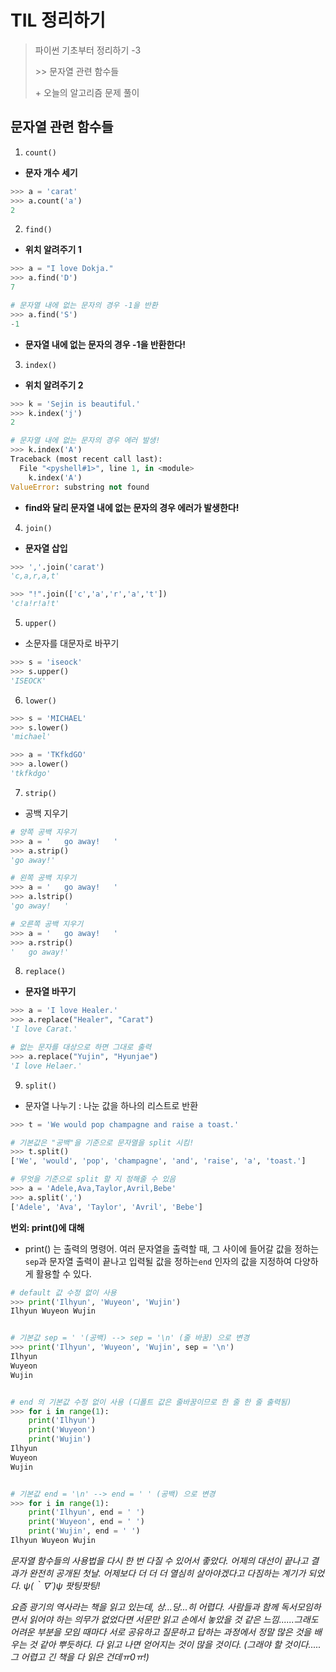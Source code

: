 # TIL 정리하기

> 파이썬 기초부터 정리하기 -3 
>
> \>> 문자열 관련 함수들
>
> \+ 오늘의 알고리즘 문제 풀이



## 문자열 관련 함수들

1. `count()`

- __문자 개수 세기__

```python
>>> a = 'carat'
>>> a.count('a')
2
```



2. `find()`

- __위치 알려주기 1__

```python
>>> a = "I love Dokja."
>>> a.find('D')
7

# 문자열 내에 없는 문자의 경우 -1을 반환
>>> a.find('S')
-1
```

- __문자열 내에 없는 문자의 경우 -1을 반환한다!__



3. `index()`

- __위치 알려주기 2__

```python
>>> k = 'Sejin is beautiful.'
>>> k.index('j')
2

# 문자열 내에 없는 문자의 경우 에러 발생!
>>> k.index('A')
Traceback (most recent call last):
  File "<pyshell#1>", line 1, in <module>
    k.index('A')
ValueError: substring not found
```

- __find와 달리 문자열 내에 없는 문자의 경우 에러가 발생한다!__



4. `join()`

- __문자열 삽입__

```python
>>> ','.join('carat')
'c,a,r,a,t'

>>> "!".join(['c','a','r','a','t'])
'c!a!r!a!t'
```



5. `upper()`

- 소문자를 대문자로 바꾸기

```python
>>> s = 'iseock'
>>> s.upper()
'ISEOCK'
```



6. `lower()`

```python
>>> s = 'MICHAEL'
>>> s.lower()
'michael'

>>> a = 'TKfkdGO'
>>> a.lower()
'tkfkdgo'

```



7. `strip()`

- 공백 지우기

```python
# 양쪽 공백 지우기 
>>> a = '   go away!   '
>>> a.strip()
'go away!'

# 왼쪽 공백 지우기
>>> a = '   go away!   '
>>> a.lstrip()
'go away!   '

# 오른쪽 공백 지우기
>>> a = '   go away!   '
>>> a.rstrip()
'   go away!'

```



8. `replace()`

- __문자열 바꾸기__

```python
>>> a = 'I love Healer.'
>>> a.replace("Healer", "Carat")
'I love Carat.'

# 없는 문자를 대상으로 하면 그대로 출력
>>> a.replace("Yujin", "Hyunjae")
'I love Helaer.'
```



9. `split()`

- 문자열 나누기 : 나눈 값을 하나의 리스트로 반환

```python
>>> t = 'We would pop champagne and raise a toast.'

# 기본값은 "공백"을 기준으로 문자열을 split 시킴!
>>> t.split()
['We', 'would', 'pop', 'champagne', 'and', 'raise', 'a', 'toast.']

# 무엇을 기준으로 split 할 지 정해줄 수 있음
>>> a = 'Adele,Ava,Taylor,Avril,Bebe'
>>> a.split(',')
['Adele', 'Ava', 'Taylor', 'Avril', 'Bebe']
```



__번외: print()에 대해__

- print() 는 출력의 명령어. 여러 문자열을 출력할 때, 그 사이에 들어갈 값을 정하는 `sep`과 문자열 출력이 끝나고 입력될 값을 정하는`end` 인자의 값을 지정하여 다양하게 활용할 수 있다. 

```python
# default 값 수정 없이 사용
>>> print('Ilhyun', 'Wuyeon', 'Wujin')
Ilhyun Wuyeon Wujin


# 기본값 sep = ' '(공백) --> sep = '\n' (줄 바꿈) 으로 변경
>>> print('Ilhyun', 'Wuyeon', 'Wujin', sep = '\n')
Ilhyun
Wuyeon
Wujin


# end 의 기본값 수정 없이 사용 (디폴트 값은 줄바꿈이므로 한 줄 한 줄 출력됨)
>>> for i in range(1):
    print('Ilhyun')
    print('Wuyeon')
    print('Wujin')
Ilhyun
Wuyeon
Wujin


# 기본값 end = '\n' --> end = ' ' (공백) 으로 변경
>>> for i in range(1):
    print('Ilhyun', end = ' ')
    print('Wuyeon', end = ' ')
    print('Wujin', end = ' ')
Ilhyun Wuyeon Wujin 

```



_문자열 함수들의 사용법을 다시 한 번 다질 수 있어서 좋았다. 어제의 대선이 끝나고 결과가 완전히 공개된 첫날. 어제보다 더 더 더 열심히 살아야겠다고 다짐하는 계기가 되었다. ψ(｀∇´)ψ 팟팅팟팅!_

_요즘 광기의 역사라는 책을 읽고 있는데, 상...당...히 어렵다. 사람들과 함께 독서모임하면서 읽어야 하는 의무가 없었다면 서문만 읽고 손에서 놓았을 것 같은 느낌......그래도 어려운 부분을 모임 때마다 서로 공유하고 질문하고 답하는 과정에서 정말 많은 것을 배우는 것 같아 뿌듯하다. 다 읽고 나면 얻어지는 것이 많을 것이다. (그래야 할 것이다.....그 어렵고 긴 책을 다 읽은 건데ㅠ0ㅠ!)_



